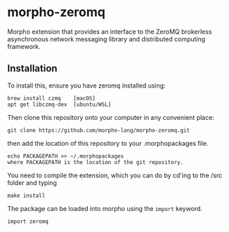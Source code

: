 # morpho-zeromq

Morpho extension that provides an interface to the ZeroMQ brokerless asynchronous network messaging library and distributed computing framework.

## Installation

To install this, ensure you have zeromq installed using:

    brew install czmq    [macOS]
    apt get libczmq-dev  [ubuntu/WSL]

Then clone this repository onto your computer in any convenient place:

    git clone https://github.com/morpho-lang/morpho-zeromq.git

then add the location of this repository to your .morphopackages file.

    echo PACKAGEPATH >> ~/.morphopackages 
    where PACKAGEPATH is the location of the git repository.

You need to compile the extension, which you can do by cd'ing to the /src folder and typing 

    make install

The package can be loaded into morpho using the `import` keyword.

    import zeromq
